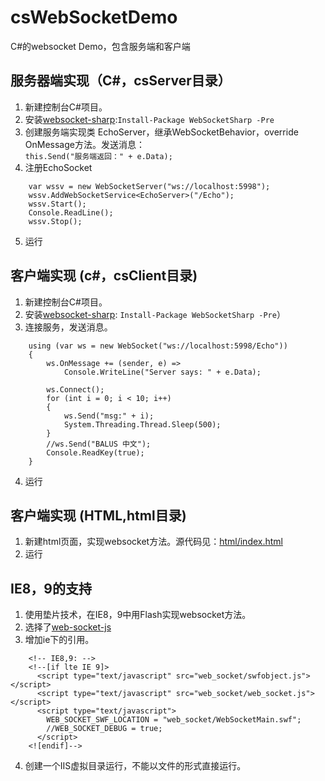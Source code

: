 # csWebSocketDemo
C#的websocket Demo，包含服务端和客户端

## 服务器端实现（C#，csServer目录）
1. 新建控制台C#项目。
2. 安装[websocket-sharp](https://github.com/sta/websocket-sharp):`Install-Package WebSocketSharp -Pre`
3. 创建服务端实现类 EchoServer，继承WebSocketBehavior，override OnMessage方法。发送消息：  
`this.Send("服务端返回：" + e.Data);`
4. 注册EchoSocket
```
    var wssv = new WebSocketServer("ws://localhost:5998");
    wssv.AddWebSocketService<EchoServer>("/Echo");
    wssv.Start();
    Console.ReadLine();
    wssv.Stop();
```    
5. 运行

## 客户端实现 (c#，csClient目录)
1. 新建控制台C#项目。
2. 安装[websocket-sharp](https://github.com/sta/websocket-sharp): `Install-Package WebSocketSharp -Pre`）
3. 连接服务，发送消息。
```
	using (var ws = new WebSocket("ws://localhost:5998/Echo"))
	{
	    ws.OnMessage += (sender, e) =>
	        Console.WriteLine("Server says: " + e.Data);

	    ws.Connect();
	    for (int i = 0; i < 10; i++)
	    {
	        ws.Send("msg:" + i);
	        System.Threading.Thread.Sleep(500);
	    }
	    //ws.Send("BALUS 中文");
	    Console.ReadKey(true);
	}
```
4. 运行

## 客户端实现 (HTML,html目录)
1. 新建html页面，实现websocket方法。源代码见：[html/index.html](blob/master/html/index.html)
2. 运行

## IE8，9的支持
1. 使用垫片技术，在IE8，9中用Flash实现websocket方法。
2. 选择了[web-socket-js](https://github.com/gimite/web-socket-js)  
3. 增加ie下的引用。
```
    <!-- IE8,9: -->
    <!--[if lte IE 9]>
      <script type="text/javascript" src="web_socket/swfobject.js"></script>
      <script type="text/javascript" src="web_socket/web_socket.js"></script>
      <script type="text/javascript">
        WEB_SOCKET_SWF_LOCATION = "web_socket/WebSocketMain.swf";
        //WEB_SOCKET_DEBUG = true;    
      </script>
    <![endif]-->
```    
4. 创建一个IIS虚拟目录运行，不能以文件的形式直接运行。
